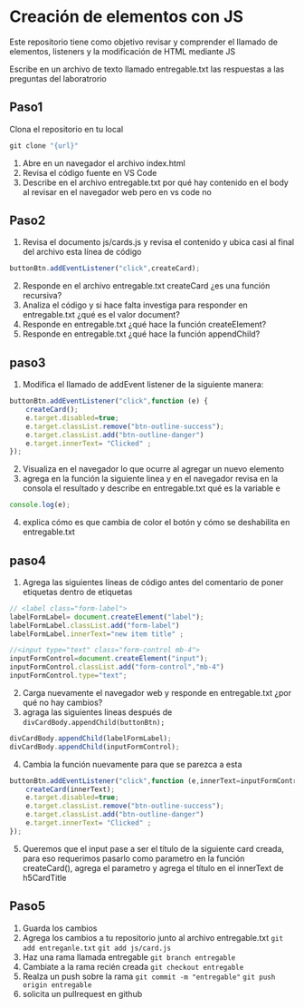 # Creación de elementos con JS

Este repositorio tiene como objetivo revisar y comprender el llamado de elementos, listeners y la modificación de HTML mediante JS

Escribe en un archivo de texto llamado entregable.txt las respuestas a las preguntas del laboratrorio

## Paso1

Clona el repositorio en tu local
```cmd
git clone "{url}"
```

1. Abre en un navegador el archivo index.html
2. Revisa el código fuente en VS Code
3. Describe en el archivo entregable.txt por qué hay contenido en el body al revisar en el navegador web pero en vs code no 

## Paso2

1. Revisa el documento js/cards.js y revisa el contenido y ubica casi al final del archivo esta línea de código
```js
buttonBtn.addEventListener("click",createCard);
```
2. Responde en el archivo entregable.txt createCard ¿es una función recursiva?
3. Analiza el código y si hace falta investiga para responder en entregable.txt ¿qué es el valor document?
4. Responde en entregable.txt ¿qué hace la función createElement?
4. Responde en entregable.txt ¿qué hace la función appendChild?

## paso3
1. Modifica el llamado de addEvent listener de la siguiente manera:
```js
buttonBtn.addEventListener("click",function (e) {
    createCard();
    e.target.disabled=true;
    e.target.classList.remove("btn-outline-success");
    e.target.classList.add("btn-outline-danger")
    e.target.innerText= "Clicked" ;
});
```
2. Visualiza en el navegador lo que ocurre al agregar un nuevo elemento
3. agrega en la función la siguiente linea y en el navegador revisa en la consola el resultado y describe en entregable.txt qué es la variable e
```js
console.log(e);
```
4. explica cómo es que cambia de color el botón y cómo se deshabilita en entregable.txt

## paso4 

1. Agrega las siguientes líneas de código antes del comentario de poner etiquetas dentro de etiquetas

```js
// <label class="form-label">
labelFormLabel= document.createElement("label");
labelFormLabel.classList.add("form-label")
labelFormLabel.innerText="new item title" ;

//<input type="text" class="form-control mb-4">
inputFormControl=document.createElement("input");
inputFormControl.classList.add("form-control","mb-4")
inputFormControl.type="text";
```
2. Carga nuevamente el navegador web y responde en entregable.txt ¿por qué no hay cambios?
3. agraga las siguientes lineas después de ```divCardBody.appendChild(buttonBtn);```

```js
divCardBody.appendChild(labelFormLabel);
divCardBody.appendChild(inputFormControl);
```
4. Cambia la función nuevamente para que se parezca a esta
```js
buttonBtn.addEventListener("click",function (e,innerText=inputFormControl.value) {
    createCard(innerText);
    e.target.disabled=true;
    e.target.classList.remove("btn-outline-success");
    e.target.classList.add("btn-outline-danger")
    e.target.innerText= "Clicked" ;
});
```
5. Queremos que el input pase a ser el título de la siguiente card creada, para eso requerimos pasarlo como parametro en la función createCard(), agrega el parametro y agrega el título en el innerText de h5CardTitle

## Paso5
1. Guarda los cambios
2. Agrega los cambios a tu repositorio junto al archivo entregable.txt
``` git add entreganle.txt ```
``` git add js/card.js ```
3. Haz una rama llamada entregable
``` git branch entregable ```
4. Cambiate a la rama recién creada
``` git checkout entregable ```
5. Realza un push sobre la rama
``` git commit -m "entregable" ```
``` git push origin entregable ```
6. solicita un pullrequest en github